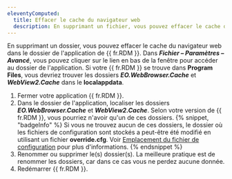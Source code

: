 ```yaml
---
eleventyComputed:
  title: Effacer le cache du navigateur web
  description: En supprimant un fichier, vous pouvez effacer le cache du navigateur web dans le dossier de l'application de {{ fr.RDM }}.
---
```

En supprimant un dossier, vous pouvez effacer le cache du navigateur web dans le dossier de l'application de {{ fr.RDM }}. Dans ***Fichier – Paramètres – Avancé***, vous pouvez cliquer sur le lien en bas de la fenêtre pour accéder au dossier de l'application. Si votre {{ fr.RDM }} se trouve dans **Program Files**, vous devriez trouver les dossiers ***EO.WebBrowser.Cache*** et ***WebView2.Cache*** dans le **localappdata**.

1. Fermer votre application {{ fr.RDM }}.
1. Dans le dossier de l'application, localiser les dossiers ***EO.WebBrowser.Cache*** et ***WebView2.Cache***. Selon votre version de {{ fr.RDM }}, vous pourriez n'avoir qu'un de ces dossiers.
   {% snippet, "badgeInfo" %}
   Si vous ne trouvez aucun de ces dossiers, le dossier où les fichiers de configuration sont stockés a peut-être été modifié en utilisant un fichier **override.cfg**. Voir [Emplacement du fichier de configuration](/rdm/windows/installation/client/configuration-file-location/#override-the-default-path) pour plus d'informations.
   {% endsnippet %}
1. Renommer ou supprimer le(s) dossier(s). La meilleure pratique est de renommer les dossiers, car dans ce cas vous ne perdez aucune donnée.
1. Redémarrer {{ fr.RDM }}.
